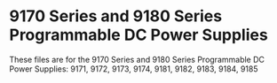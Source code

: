 # 9170 Series and 9180 Series Programmable DC Power Supplies
These files are for the 9170 Series and 9180 Series Programmable DC Power Supplies: 9171, 9172, 9173, 9174, 9181,
9182, 9183, 9184, 9185
